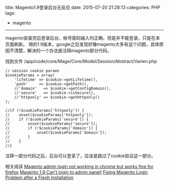 title: Magento1.9登录后台无反应
date: 2015-07-20 21:28:13
categories: PHP
tags:
- magento
---

magento安装完后登录后台，帐号密码输入均正确，但是并不能登录，只是在本页面刷新。
用的1.9版本，google之后发现好像magento大多有这个问题，具体原因不清楚，解决的一个办法是注释magento部分代码。

<!--more-->

找到文件
/app/code/core/Mage/Core/Model/Session/Abstract/Varien.php
```
// session cookie params
$cookieParams = array(
    'lifetime' => $cookie->getLifetime(),
    'path'     => $cookie->getPath(),
    //'domain'   => $cookie->getConfigDomain(),
    //'secure'   => $cookie->isSecure(),
    //'httponly' => $cookie->getHttponly()
);

//if (!$cookieParams['httponly']) {
//    unset($cookieParams['httponly']);
//    if (!$cookieParams['secure']) {
//        unset($cookieParams['secure']);
//        if (!$cookieParams['domain']) {
//            unset($cookieParams['domain']);
//        }
//    }
//}
```
注释一部分代码之后，后台可以登录了，应该是跳过了cookie验证这一部分。

相关阅读
[Magento admin login not working in chrome but works fine for firefox](http://stackoverflow.com/questions/15491819/magento-admin-login-not-working-in-chrome-but-works-fine-for-firefox)
[Magento 1.9 Can’t login to admin panel!](http://magento.stackexchange.com/questions/26071/magento-1-9-can-t-login-to-admin-panel)
[Fixing Magento Login Problem after a Fresh Installation](http://www.aschroder.com/2009/05/fixing-magento-login-problem-after-a-fresh-installation/)